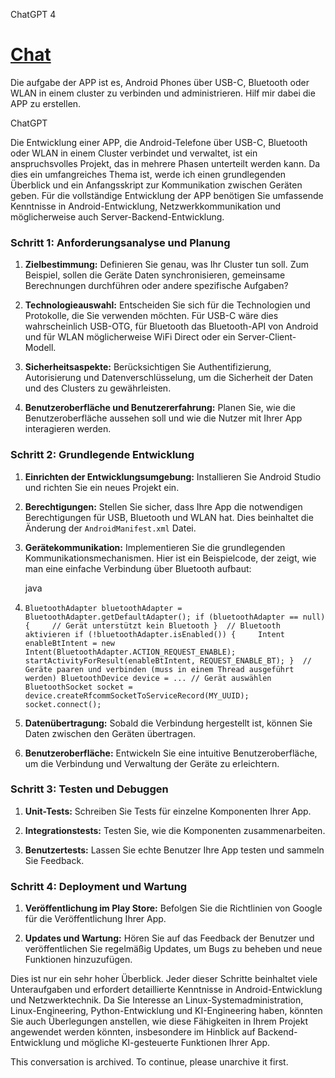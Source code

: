 ChatGPT 4

# [Chat](https://chat.openai.com/share/5ea6ad07-efa8-4557-a360-0eaf030f255a)
Die aufgabe der APP ist es, Android Phones über USB-C, Bluetooth oder WLAN in einem cluster zu verbinden und administrieren. Hilf mir dabei die APP zu erstellen.

ChatGPT

Die Entwicklung einer APP, die Android-Telefone über USB-C, Bluetooth oder WLAN in einem Cluster verbindet und verwaltet, ist ein anspruchsvolles Projekt, das in mehrere Phasen unterteilt werden kann. Da dies ein umfangreiches Thema ist, werde ich einen grundlegenden Überblick und ein Anfangsskript zur Kommunikation zwischen Geräten geben. Für die vollständige Entwicklung der APP benötigen Sie umfassende Kenntnisse in Android-Entwicklung, Netzwerkkommunikation und möglicherweise auch Server-Backend-Entwicklung.

### Schritt 1: Anforderungsanalyse und Planung

1. **Zielbestimmung:** Definieren Sie genau, was Ihr Cluster tun soll. Zum Beispiel, sollen die Geräte Daten synchronisieren, gemeinsame Berechnungen durchführen oder andere spezifische Aufgaben?
    
2. **Technologieauswahl:** Entscheiden Sie sich für die Technologien und Protokolle, die Sie verwenden möchten. Für USB-C wäre dies wahrscheinlich USB-OTG, für Bluetooth das Bluetooth-API von Android und für WLAN möglicherweise WiFi Direct oder ein Server-Client-Modell.
    
3. **Sicherheitsaspekte:** Berücksichtigen Sie Authentifizierung, Autorisierung und Datenverschlüsselung, um die Sicherheit der Daten und des Clusters zu gewährleisten.
    
4. **Benutzeroberfläche und Benutzererfahrung:** Planen Sie, wie die Benutzeroberfläche aussehen soll und wie die Nutzer mit Ihrer App interagieren werden.
    

### Schritt 2: Grundlegende Entwicklung

1. **Einrichten der Entwicklungsumgebung:** Installieren Sie Android Studio und richten Sie ein neues Projekt ein.
    
2. **Berechtigungen:** Stellen Sie sicher, dass Ihre App die notwendigen Berechtigungen für USB, Bluetooth und WLAN hat. Dies beinhaltet die Änderung der `AndroidManifest.xml` Datei.
    
3. **Gerätekommunikation:** Implementieren Sie die grundlegenden Kommunikationsmechanismen. Hier ist ein Beispielcode, der zeigt, wie man eine einfache Verbindung über Bluetooth aufbaut:
    
    java
    

1. `BluetoothAdapter bluetoothAdapter = BluetoothAdapter.getDefaultAdapter(); if (bluetoothAdapter == null) {     // Gerät unterstützt kein Bluetooth }  // Bluetooth aktivieren if (!bluetoothAdapter.isEnabled()) {     Intent enableBtIntent = new Intent(BluetoothAdapter.ACTION_REQUEST_ENABLE);     startActivityForResult(enableBtIntent, REQUEST_ENABLE_BT); }  // Geräte paaren und verbinden (muss in einem Thread ausgeführt werden) BluetoothDevice device = ... // Gerät auswählen BluetoothSocket socket = device.createRfcommSocketToServiceRecord(MY_UUID); socket.connect();`
    
2. **Datenübertragung:** Sobald die Verbindung hergestellt ist, können Sie Daten zwischen den Geräten übertragen.
    
3. **Benutzeroberfläche:** Entwickeln Sie eine intuitive Benutzeroberfläche, um die Verbindung und Verwaltung der Geräte zu erleichtern.
    

### Schritt 3: Testen und Debuggen

1. **Unit-Tests:** Schreiben Sie Tests für einzelne Komponenten Ihrer App.
    
2. **Integrationstests:** Testen Sie, wie die Komponenten zusammenarbeiten.
    
3. **Benutzertests:** Lassen Sie echte Benutzer Ihre App testen und sammeln Sie Feedback.
    

### Schritt 4: Deployment und Wartung

1. **Veröffentlichung im Play Store:** Befolgen Sie die Richtlinien von Google für die Veröffentlichung Ihrer App.
    
2. **Updates und Wartung:** Hören Sie auf das Feedback der Benutzer und veröffentlichen Sie regelmäßig Updates, um Bugs zu beheben und neue Funktionen hinzuzufügen.
    

Dies ist nur ein sehr hoher Überblick. Jeder dieser Schritte beinhaltet viele Unteraufgaben und erfordert detaillierte Kenntnisse in Android-Entwicklung und Netzwerktechnik. Da Sie Interesse an Linux-Systemadministration, Linux-Engineering, Python-Entwicklung und KI-Engineering haben, könnten Sie auch Überlegungen anstellen, wie diese Fähigkeiten in Ihrem Projekt angewendet werden könnten, insbesondere im Hinblick auf Backend-Entwicklung und mögliche KI-gesteuerte Funktionen Ihrer App.

This conversation is archived. To continue, please unarchive it first.